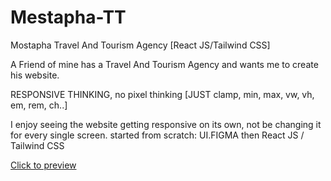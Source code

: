 # Mestapha-TT
Mostapha Travel And Tourism Agency [React JS/Tailwind CSS]

<p> A Friend of mine has a Travel And Tourism Agency and wants me to create his website.</p>
<p> RESPONSIVE THINKING, no pixel thinking [JUST clamp, min, max, vw, vh, em, rem, ch..] </p>
<p> I enjoy seeing the website getting responsive on its own, not be changing it for every single screen.
started from scratch: UI.FIGMA then React JS / Tailwind CSS </p>
<a href=''>Click to preview</a>
